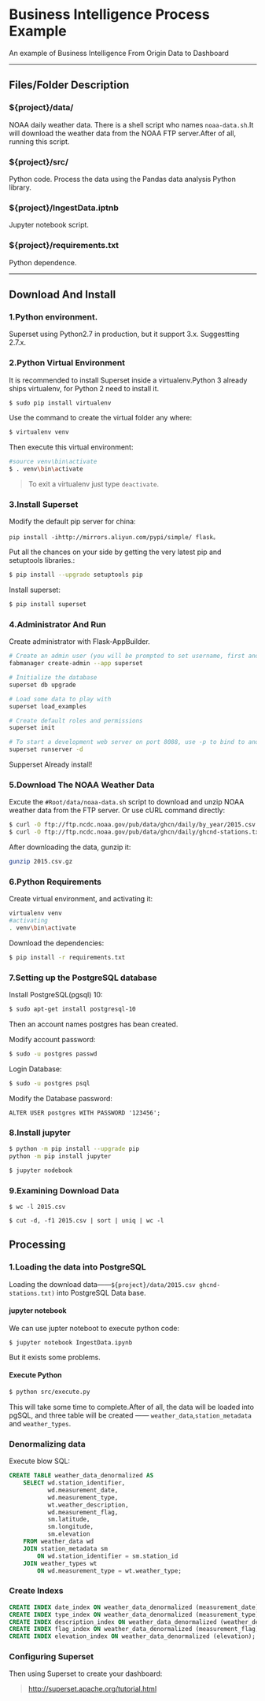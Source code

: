 # Business Intelligence Process Example 
An example of Business Intelligence From Origin Data to Dashboard

---
## Files/Folder Description
### ${project}/data/
NOAA daily weather data. 
There is a shell script who names `noaa-data.sh`.It will download the weather data from the NOAA FTP server.After of all, running this script.
### ${project}/src/
Python code. Process the data using the Pandas data analysis Python library.
### ${project}/IngestData.iptnb
Jupyter notebook script.
### ${project}/requirements.txt
Python dependence.

---
## Download And Install
### 1.Python environment. 
Superset using Python2.7 in production, but it support 3.x. Suggestting 2.7.x.
### 2.Python Virtual Environment
It is recommended to install Superset inside a virtualenv.Python 3 already ships virtualenv, for Python 2 need to install it.
```bash
$ sudo pip install virtualenv
```
Use the command to create the virtual folder any where:
```bash
$ virtualenv venv
```
Then execute this virtual environment:
```bash
#source venv\bin\activate
$ . venv\bin\activate
```
> To exit a virtualenv just type `deactivate`.

### 3.Install Superset
Modify the default pip server for china:
```
pip install -ihttp://mirrors.aliyun.com/pypi/simple/ flask。
```

Put all the chances on your side by getting the very latest pip and setuptools libraries.:
```bash
$ pip install --upgrade setuptools pip
```
Install superset:
```bash
$ pip install superset
```
### 4.Administrator And Run
Create administrator with Flask-AppBuilder.
```bash
# Create an admin user (you will be prompted to set username, first and last name before setting a password)
fabmanager create-admin --app superset

# Initialize the database
superset db upgrade

# Load some data to play with
superset load_examples

# Create default roles and permissions
superset init

# To start a development web server on port 8088, use -p to bind to another port
superset runserver -d
```
Supperset Already install!
### 5.Download The NOAA Weather Data
Excute the `#Root/data/noaa-data.sh` script to download and unzip NOAA weather data from the FTP server. 
Or use cURL command directly:
```bash
$ curl -O ftp://ftp.ncdc.noaa.gov/pub/data/ghcn/daily/by_year/2015.csv.gz
$ curl -O ftp://ftp.ncdc.noaa.gov/pub/data/ghcn/daily/ghcnd-stations.txt
```
After downloading the data, gunzip it:
```bash
gunzip 2015.csv.gz
```
### 6.Python Requirements
Create virtual environment, and activating it:
```bash
virtualenv venv
#activating
. venv\bin\activate
```
Download the dependencies:
```bash
$ pip install -r requirements.txt
```
### 7.Setting up the PostgreSQL database 
Install PostgreSQL(pgsql) 10:
```bash
$ sudo apt-get install postgresql-10 
```
Then an account names postgres has bean created. 

Modify account password:
```bash
$ sudo -u postgres passwd
```

Login Database:
```bash
$ sudo -u postgres psql
```
Modify the Database password:
```
ALTER USER postgres WITH PASSWORD '123456';
```
### 8.Install jupyter
```bash
$ python -m pip install --upgrade pip
python -m pip install jupyter
```
```bash
$ jupyter nodebook
```
### 9.Examining Download Data
```
$ wc -l 2015.csv
```
```
$ cut -d, -f1 2015.csv | sort | uniq | wc -l
```
## Processing

### 1.Loading the data into PostgreSQL
Loading the download data——`${project}/data/2015.csv ghcnd-stations.txt)` into PostgreSQL Data base.
#### jupyter notebook
We can use jupter noteboot to execute python code: 
```
$ jupyter notebook IngestData.ipynb
```
But it exists some problems.
#### Execute Python
```bash 
$ python src/execute.py
```
This will take some time to complete.After of all, the data will be loaded into pgSQL, and three table will be created —— `weather_data`,`station_metadata` and `weather_types`.
### Denormalizing data
Execute blow SQL:
```sql
CREATE TABLE weather_data_denormalized AS 
    SELECT wd.station_identifier, 
           wd.measurement_date, 
           wd.measurement_type, 
           wt.weather_description, 
           wd.measurement_flag, 
           sm.latitude, 
           sm.longitude, 
           sm.elevation 
    FROM weather_data wd 
    JOIN station_metadata sm 
        ON wd.station_identifier = sm.station_id 
    JOIN weather_types wt 
        ON wd.measurement_type = wt.weather_type;
```
### Create Indexs
```sql
CREATE INDEX date_index ON weather_data_denormalized (measurement_date);
CREATE INDEX type_index ON weather_data_denormalized (measurement_type);
CREATE INDEX description_index ON weather_data_denormalized (weather_description);
CREATE INDEX flag_index ON weather_data_denormalized (measurement_flag);
CREATE INDEX elevation_index ON weather_data_denormalized (elevation);
```
### Configuring Superset
Then using Superset to create your dashboard:
>http://superset.apache.org/tutorial.html
